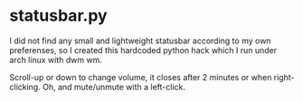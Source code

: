 # statusbar.py
I did not find any small and lightweight statusbar according to my own preferenses, so I created this hardcoded python hack which I run under arch linux with dwm wm.

Scroll-up or down to change volume, it closes after 2 minutes or when right-clicking.
Oh, and mute/unmute with a left-click.
